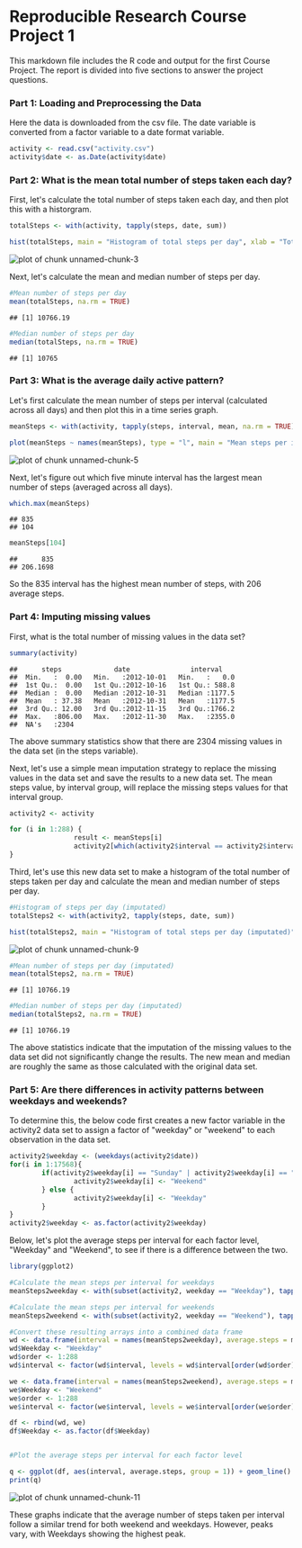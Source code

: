 Reproducible Research Course Project 1
======================================

This markdown file includes the R code and output for the first Course Project. The report is divided into five sections to answer the project questions.



### Part 1: Loading and Preprocessing the Data

Here the data is downloaded from the csv file. The date variable is converted from a factor variable to a date format variable.


```r
activity <- read.csv("activity.csv")
activity$date <- as.Date(activity$date)
```

### Part 2: What is the mean total number of steps taken each day?

First, let's calculate the total number of steps taken each day, and then plot this with a historgram.


```r
totalSteps <- with(activity, tapply(steps, date, sum))

hist(totalSteps, main = "Histogram of total steps per day", xlab = "Total steps per day")
```

![plot of chunk unnamed-chunk-3](figs/fig-unnamed-chunk-3-1.png)

Next, let's calculate the mean and median number of steps per day.


```r
#Mean number of steps per day
mean(totalSteps, na.rm = TRUE)
```

```
## [1] 10766.19
```

```r
#Median number of steps per day
median(totalSteps, na.rm = TRUE)
```

```
## [1] 10765
```

### Part 3: What is the average daily active pattern?

Let's first calculate the mean number of steps per interval (calculated across all days) and then plot this in a time series graph.


```r
meanSteps <- with(activity, tapply(steps, interval, mean, na.rm = TRUE))

plot(meanSteps ~ names(meanSteps), type = "l", main = "Mean steps per interval", xlab = "Interval", ylab = "Mean steps")
```

![plot of chunk unnamed-chunk-5](figs/fig-unnamed-chunk-5-1.png)

Next, let's figure out which five minute interval has the largest mean number of steps (averaged across all days).


```r
which.max(meanSteps)
```

```
## 835 
## 104
```

```r
meanSteps[104]
```

```
##      835 
## 206.1698
```

So the 835 interval has the highest mean number of steps, with 206 average steps.

### Part 4: Imputing missing values

First, what is the total number of missing values in the data set?


```r
summary(activity)
```

```
##      steps             date               interval     
##  Min.   :  0.00   Min.   :2012-10-01   Min.   :   0.0  
##  1st Qu.:  0.00   1st Qu.:2012-10-16   1st Qu.: 588.8  
##  Median :  0.00   Median :2012-10-31   Median :1177.5  
##  Mean   : 37.38   Mean   :2012-10-31   Mean   :1177.5  
##  3rd Qu.: 12.00   3rd Qu.:2012-11-15   3rd Qu.:1766.2  
##  Max.   :806.00   Max.   :2012-11-30   Max.   :2355.0  
##  NA's   :2304
```

The above summary statistics show that there are 2304 missing values in the data set (in the steps variable). 

Next, let's use a simple mean imputation strategy to replace the missing values in the data set and save the results to a new data set. The mean steps value, by interval group, will replace the missing steps values for that interval group.


```r
activity2 <- activity

for (i in 1:288) {
                result <- meanSteps[i]
                activity2[which(activity2$interval == activity2$interval[i] & is.na(activity2$steps)), 1] <- result
}
```

Third, let's use this new data set to make a histogram of the total number of steps taken per day and calculate the mean and median number of steps per day.


```r
#Histogram of steps per day (imputated)
totalSteps2 <- with(activity2, tapply(steps, date, sum))

hist(totalSteps2, main = "Histogram of total steps per day (imputated)", xlab = "Total steps per day")
```

![plot of chunk unnamed-chunk-9](figs/fig-unnamed-chunk-9-1.png)

```r
#Mean number of steps per day (imputated)
mean(totalSteps2, na.rm = TRUE)
```

```
## [1] 10766.19
```

```r
#Median number of steps per day (imputated)
median(totalSteps2, na.rm = TRUE)
```

```
## [1] 10766.19
```

The above statistics indicate that the imputation of the missing values to the data set did not significantly change the results. The new mean and median are roughly the same as those calculated with the original data set.

### Part 5: Are there differences in activity patterns between weekdays and weekends?

To determine this, the below code first creates a new factor variable in the activity2 data set to assign a factor of "weekday" or "weekend" to each observation in the data set.


```r
activity2$weekday <- (weekdays(activity2$date))
for(i in 1:17568){
        if(activity2$weekday[i] == "Sunday" | activity2$weekday[i] == "Saturday"){
                activity2$weekday[i] <- "Weekend"
        } else {
                activity2$weekday[i] <- "Weekday"
        }
}
activity2$weekday <- as.factor(activity2$weekday)
```

Below, let's plot the average steps per interval for each factor level, "Weekday" and "Weekend", to see if there is a difference between the two. 


```r
library(ggplot2)

#Calculate the mean steps per interval for weekdays
meanSteps2weekday <- with(subset(activity2, weekday == "Weekday"), tapply(steps, interval, mean, na.rm = TRUE))

#Calculate the mean steps per interval for weekends
meanSteps2weekend <- with(subset(activity2, weekday == "Weekend"), tapply(steps, interval, mean, na.rm = TRUE))

#Convert these resulting arrays into a combined data frame
wd <- data.frame(interval = names(meanSteps2weekday), average.steps = meanSteps2weekday)
wd$Weekday <- "Weekday"
wd$order <- 1:288
wd$interval <- factor(wd$interval, levels = wd$interval[order(wd$order)])

we <- data.frame(interval = names(meanSteps2weekend), average.steps = meanSteps2weekend)
we$Weekday <- "Weekend"
we$order <- 1:288
we$interval <- factor(we$interval, levels = we$interval[order(we$order)])

df <- rbind(wd, we)
df$Weekday <- as.factor(df$Weekday)


#Plot the average steps per interval for each factor level

q <- ggplot(df, aes(interval, average.steps, group = 1)) + geom_line() + facet_grid(Weekday ~ .)
print(q)
```

![plot of chunk unnamed-chunk-11](figs/fig-unnamed-chunk-11-1.png)

These graphs indicate that the average number of steps taken per interval follow a similar trend for both weekend and weekdays. However, peaks vary, with Weekdays showing the highest peak.

